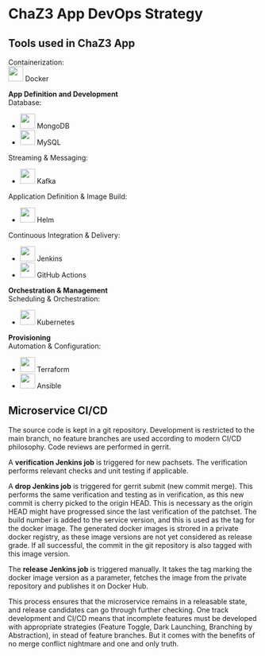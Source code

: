 # ChaZ3 App DevOps Strategy

## Tools used in ChaZ3 App  

Containerization:  
<img src="https://landscape.cncf.io/logos/docker-member.svg" height="30" /> Docker

**App Definition and Development**  
Database: 
 - <img src="https://landscape.cncf.io/logos/mongo-db.svg" height="30" /> MongoDB
 - <img src="https://landscape.cncf.io/logos/my-sql.svg" height="30" /> MySQL  

Streaming & Messaging:
 - <img src="https://landscape.cncf.io/logos/kafka.svg" height="30" /> Kafka

Application Definition & Image Build:
 - <img src="https://landscape.cncf.io/logos/helm.svg" height="30" /> Helm

Continuous Integration & Delivery:
 - <img src="https://landscape.cncf.io/logos/jenkins.svg" height="30" /> Jenkins
 - <img src="https://landscape.cncf.io/logos/git-hub-actions.svg" height="30" /> GitHub Actions

**Orchestration & Management**  
Scheduling & Orchestration:
* <img src="https://landscape.cncf.io/logos/kubernetes.svg" height="30" /> Kubernetes

**Provisioning**  
Automation & Configuration:
* <img src="https://landscape.cncf.io/logos/terraform.svg" height="30" /> Terraform
* <img src="https://landscape.cncf.io/logos/ansible.svg" height="30" /> Ansible

## Microservice CI/CD
The source code is kept in a git repository. Development is restricted to the main branch, no feature branches are used according to modern CI/CD philosophy.
Code reviews are performed in gerrit.

A **verification Jenkins job** is triggered for new pachsets. The verification performs relevant checks and unit testing if applicable.

A **drop Jenkins job** is triggered for gerrit submit (new commit merge). This performs the same verification and testing as in verification, as this new commit is
cherry picked to the origin HEAD. This is necessary as the origin HEAD might have progressed since the last verification of the patchset. The build number is added
to the service version, and this is used as the tag for the docker image. The generated docker images is strored in a private docker registry, as these image versions
are not yet considered as release grade. If all successful, the commit in the git repository is also tagged with this image version.

The **release Jenkins job** is triggered manually. It takes the tag marking the docker image version as a parameter, fetches the image from the private repository
and publishes it on Docker Hub.

This process ensures that the microservice remains in a releasable state, and release candidates can go through further checking.
One track development and CI/CD means that incomplete features must be developed with appropriate strategies (Feature Toggle, Dark Launching, Branching by Abstraction),
in stead of feature branches. But it comes with the benefits of no merge conflict nightmare and one and only truth.
